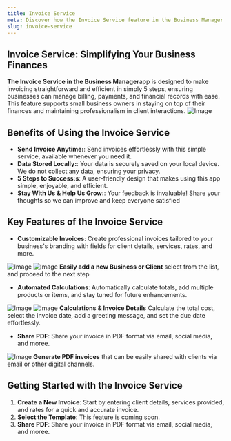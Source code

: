 ```yaml
---
title: Invoice Service
meta: Discover how the Invoice Service feature in the Business Manager app streamlines invoicing, improves accuracy, and supports efficient financial management.
slug: invoice-service
---
```


## Invoice Service: Simplifying Your Business Finances

<p class="responsive-container">
  <span class="responsive-text">
<strong>The Invoice Service in the Business Manager</strong>app is designed to make invoicing straightforward and efficient in simply 5 steps, ensuring businesses can manage billing, payments, and financial records with ease. This feature supports small business owners in staying on top of their finances and maintaining professionalism in client interactions.
  </span>
 <img alt="Image" src="https://github.com/user-attachments/assets/62da54a0-59a0-4a04-a416-5981c9433c82"  class="overflow-hidden rounded-xl w-[200px] h-[400px] flex" />
</p>

## Benefits of Using the Invoice Service

- **Send Invoice Anytime:**: Send invoices effortlessly with this simple service, available whenever you need it.
- **Data Stored Locally:**: Your data is securely saved on your local device. We do not collect any data, ensuring your privacy.
- **5 Steps to Success:s**: A user-friendly design that makes using this app simple, enjoyable, and efficient.
- **Stay With Us & Help Us Grow:**: Your feedback is invaluable! Share your thoughts so we can improve and keep everyone satisfied

## Key Features of the Invoice Service

- **Customizable Invoices**: Create professional invoices tailored to your business's branding with fields for client details, services, rates, and more.

<p class="responsive-container">
 <img alt="Image" src="https://github.com/user-attachments/assets/a06ff8b7-ffb5-4ba1-80db-4bac3f3c6815" class="overflow-hidden rounded-xl w-[200px] h-[400px] flex" />
  <img alt="Image" src="https://github.com/user-attachments/assets/a4258ca4-5f18-43a1-aac1-7a5f78c620a5" class="overflow-hidden rounded-xl w-[200px] h-[400px] flex" />
 <span class="responsive-text">
<strong>Easily add a new Business or Client</strong> select from the list, and proceed to the next step
  </span>
</p>

- **Automated Calculations**: Automatically calculate totals, add multiple products or items, and stay tuned for future enhancements.

<p class="responsive-container">
  <img alt="Image" src="https://github.com/user-attachments/assets/61103e10-9af6-4fa5-8355-63afdc9f45d9" class="overflow-hidden rounded-xl w-[200px] h-[400px] flex" >
  <img alt="Image" src="https://github.com/user-attachments/assets/ef4feaf3-b58b-4fa6-b927-3e148fdeeaef"  class="overflow-hidden rounded-xl w-[200px] h-[400px] flex" />
  <span class="responsive-text">
    <strong>Calculations & Invoice Details</strong>  
    Calculate the total cost, select the invoice date, add a greeting message, and set the due date effortlessly.
  </span>
</p>

- **Share PDF**: Share your invoice in PDF format via email, social media, and moree.

<p class="responsive-container">
  <img alt="Image" src="https://github.com/user-attachments/assets/c5e3e1df-ded2-4bb7-9724-286b78692465"  class="overflow-hidden rounded-xl w-[200px] h-[400px] flex" />
 <span class="responsive-text">
<strong>Generate PDF invoices</strong> that can be easily shared with clients via email or other digital channels.
  </span>
</p>

## Getting Started with the Invoice Service

1. **Create a New Invoice**: Start by entering client details, services provided, and rates for a quick and accurate invoice.
2. **Select the Template**: This feature is coming soon.
3. **Share PDF**: Share your invoice in PDF format via email, social media, and moree.
